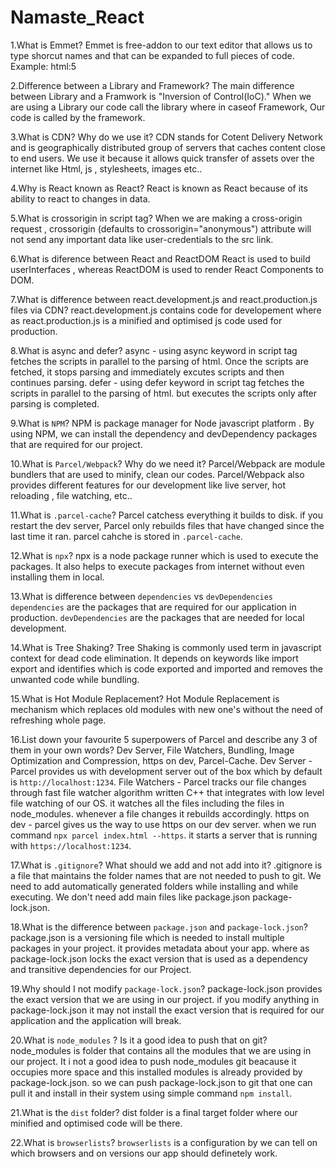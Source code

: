 # Namaste_React
1.What is Emmet?
Emmet is free-addon to our text editor that allows us to type shorcut names and that can be expanded to full pieces of code.
Example: html:5

2.Difference between a Library and Framework?
The main difference between Library and a Framwork is "Inversion of Control(IoC)." 
When we are using a Library our code call the library where in caseof Framework, Our code is called by the framework.

3.What is CDN? Why do we use it?
CDN stands for Cotent Delivery Network and is geographically distributed group of servers that caches content close to end users. We use it because it allows quick transfer of assets over the internet like Html, js , stylesheets, images etc..

4.Why is React known as React?
React is known as React because of its ability to react to changes in data.

5.What is crossorigin in script tag?
When we are making a cross-origin request , crossorigin (defaults to crossorigin="anonymous") attribute will not send any important data like user-credentials to the src link.

6.What is diference between React and ReactDOM
React is used to build userInterfaces , whereas ReactDOM is used to render React Components to DOM.

7.What is difference between react.development.js and react.production.js files via CDN?
react.development.js contains code for developement where as react.production.js is a minified and optimised js code used for production.

8.What is async and defer?
async - using async keyword in script tag fetches the scripts in parallel to the parsing of html. Once the scripts are fetched, it stops parsing and immediately excutes scripts and then continues parsing.
defer - using defer keyword in script tag fetches the scripts in parallel to the parsing of html. but executes the scripts only after parsing is completed.

9.What is `NPM`?
NPM is package manager for Node javascript platform . By using NPM, we can install the dependency and devDependency packages that are required for our project.

10.What is `Parcel/Webpack`? Why do we need it?
Parcel/Webpack are module bundlers that are used to minify, clean our codes. Parcel/Webpack also provides different features for our development like live server, hot reloading , file watching, etc..

11.What is `.parcel-cache`?
Parcel catchess everything it builds to disk. if you restart the dev server, Parcel only rebuilds files that have changed since the last time it ran. parcel cahche is stored in `.parcel-cache`.

12.What is `npx`?
npx is a node package runner which is used to execute the packages. It also helps to execute packages from internet without even installing them in local.

13.What is difference between `dependencies` vs `devDependencies`
`dependencies` are the packages that are required for our application in production. `devDependencies` are the packages that are needed for local development.

14.What is Tree Shaking?
Tree Shaking is commonly used term in javascript context for dead code elimination. It depends on keywords like import export and identifies which is code exported and imported and removes the unwanted code while bundling.

15.What is Hot Module Replacement?
Hot Module Replacement is mechanism which replaces old modules with new one's without the need of refreshing whole page.

16.List down your favourite 5 superpowers of Parcel and describe any 3 of them in your
own words?
Dev Server, File Watchers, Bundling, Image Optimization and Compression, https on dev, Parcel-Cache. 
Dev Server - Parcel provides us with development server out of the box which by default is `http://localhost:1234`.
File Watchers - Parcel tracks our file changes through fast file watcher algorithm written C++ that integrates with low level file watching of our OS. it watches all the files including the files in node_modules. whenever a file changes it rebuilds accordingly.
https on dev - parcel gives us the way to use https on our dev server. when we run command `npx parcel index.html --https`. it starts a server that is running with `https://localhost:1234`.

17.What is `.gitignore`? What should we add and not add into it?
.gitignore is a file that maintains the folder names that are not needed to push to git. 
We need to add automatically generated folders while installing and while executing. We don't need add main files like package.json package-lock.json.

18.What is the difference between `package.json` and `package-lock.json`?
package.json is a versioning file which is needed to install multiple packages in your project. it provides metadata about your app. where as package-lock.json locks the exact version that is used as a dependency and transitive dependencies for our Project.

19.Why should I not modify `package-lock.json`?
package-lock.json provides the exact version that we are using in our project. if you modify anything in package-lock.json it may not install the exact version that is required for our application and the application will break.

20.What is `node_modules` ? Is it a good idea to push that on git?
node_modules is folder that contains all the modules that we are using in our project. It i not a good idea to push node_modules git beacause it occupies more space and this installed modules is already provided by package-lock.json. so we can push package-lock.json to git that one can pull it and install in their system using simple command `npm install`.

21.What is the `dist` folder?
dist folder is a final target folder where our minified and optimised code will be there.

22.What is `browserlists`?
`browserlists` is a configuration by we can tell on which browsers and on versions our app should definetely work.